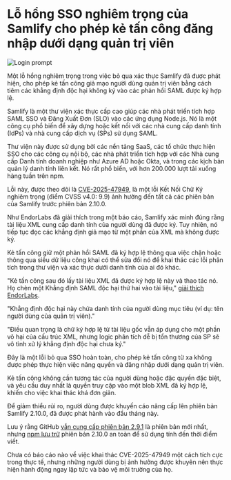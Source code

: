 # Lỗ hổng SSO nghiêm trọng của Samlify cho phép kẻ tấn công đăng nhập dưới dạng quản trị viên

![Login prompt](https://www.bleepstatic.com/content/hl-images/2025/05/21/login-prompt.jpg)

Một lỗ hổng nghiêm trọng trong việc bỏ qua xác thực Samlify đã được phát hiện, cho phép kẻ tấn công giả mạo người dùng quản trị viên bằng cách tiêm các khẳng định độc hại không ký vào các phản hồi SAML được ký hợp lệ.

Samlify là một thư viện xác thực cấp cao giúp các nhà phát triển tích hợp SAML SSO và Đăng Xuất Đơn (SLO) vào các ứng dụng Node.js. Nó là một công cụ phổ biến để xây dựng hoặc kết nối với các nhà cung cấp danh tính (IdPs) và nhà cung cấp dịch vụ (SPs) sử dụng SAML.

Thư viện này được sử dụng bởi các nền tảng SaaS, các tổ chức thực hiện SSO cho các công cụ nội bộ, các nhà phát triển tích hợp với các Nhà cung cấp Danh tính doanh nghiệp như Azure AD hoặc Okta, và trong các kịch bản quản lý danh tính liên kết. Nó rất phổ biến, với hơn 200.000 lượt tải xuống hàng tuần trên npm.

Lỗi này, được theo dõi là [CVE-2025-47949](https://nvd.nist.gov/vuln/detail/CVE-2025-47949), là một lỗi Kết Nối Chữ Ký nghiêm trọng (điểm CVSS v4.0: 9.9) ảnh hưởng đến tất cả các phiên bản của Samlify trước phiên bản 2.10.0.

Như EndorLabs đã giải thích trong một báo cáo, Samlify xác minh đúng rằng tài liệu XML cung cấp danh tính của người dùng đã được ký. Tuy nhiên, nó tiếp tục đọc các khẳng định giả mạo từ một phần của XML mà không được ký.

Kẻ tấn công giữ một phản hồi SAML đã ký hợp lệ thông qua việc chặn hoặc thông qua siêu dữ liệu công khai có thể sửa đổi nó để khai thác các lỗi phân tích trong thư viện và xác thực dưới danh tính của ai đó khác.

"Kẻ tấn công sau đó lấy tài liệu XML đã được ký hợp lệ này và thao tác nó. Họ chèn một Khẳng định SAML độc hại thứ hai vào tài liệu," [giải thích EndorLabs](https://www.endorlabs.com/learn/cve-2025-47949-reveals-flaw-in-samlify-that-opens-door-to-saml-single-sign-on-bypass).

"Khẳng định độc hại này chứa danh tính của người dùng mục tiêu (ví dụ: tên người dùng của quản trị viên)."

"Điều quan trọng là chữ ký hợp lệ từ tài liệu gốc vẫn áp dụng cho một phần vô hại của cấu trúc XML, nhưng logic phân tích dễ bị tổn thương của SP sẽ vô tình xử lý khẳng định độc hại chưa ký."

Đây là một lỗi bỏ qua SSO hoàn toàn, cho phép kẻ tấn công từ xa không được phép thực hiện việc nâng quyền và đăng nhập dưới dạng quản trị viên.

Kẻ tấn công không cần tương tác của người dùng hoặc đặc quyền đặc biệt, và yêu cầu duy nhất là quyền truy cập vào một blob XML đã ký hợp lệ, khiến cho việc khai thác khá đơn giản.

Để giảm thiểu rủi ro, người dùng được khuyến cáo nâng cấp lên phiên bản Samlify 2.10.0, đã được phát hành vào đầu tháng này.

Lưu ý rằng GitHub [vẫn cung cấp phiên bản 2.9.1](https://github.com/tngan/samlify/releases) là phiên bản mới nhất, nhưng [npm lưu trữ](https://www.npmjs.com/package/samlify) phiên bản 2.10.0 an toàn để sử dụng tính đến thời điểm viết.

Chưa có báo cáo nào về việc khai thác CVE-2025-47949 một cách tích cực trong thực tế, nhưng những người dùng bị ảnh hưởng được khuyên nên thực hiện hành động ngay lập tức và bảo vệ môi trường của họ.